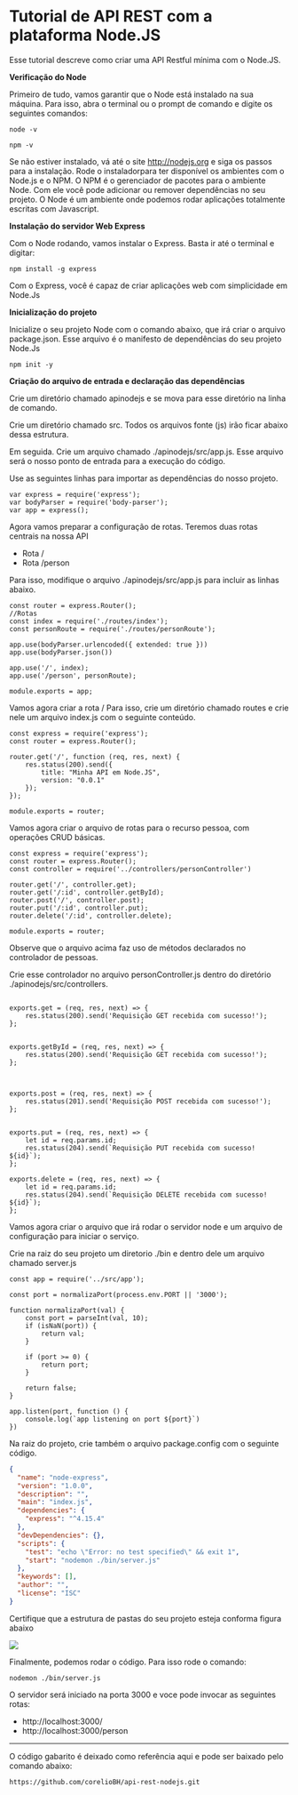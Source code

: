 # Tutorial de API REST com a plataforma Node.JS

Esse tutorial descreve como criar uma API Restful mínima com o Node.JS.


**Verificação do Node**

Primeiro de tudo, vamos garantir que o Node está instalado na sua máquina. Para isso, abra o terminal ou o prompt de comando e digite os seguintes comandos:

```console
node -v
```

```console
npm -v
```

Se não estiver instalado, vá até o site http://nodejs.org e siga os passos para a instalação. Rode o instaladorpara ter disponível os ambientes com o Node.js e o NPM. O NPM é o gerenciador de pacotes para o ambiente Node. Com ele você pode adicionar ou remover dependências no seu projeto. O Node é um ambiente onde podemos rodar aplicações totalmente escritas com Javascript.

**Instalação do servidor Web Express**

Com o Node rodando, vamos instalar o Express. Basta ir até o terminal e digitar:

```console
npm install -g express
```
Com o Express, você é capaz de criar aplicações web com simplicidade em Node.Js

**Inicialização do projeto**

Inicialize o seu projeto Node com o comando abaixo, que irá criar o  arquivo package.json. Esse arquivo é o manifesto de dependências do seu projeto Node.Js

```console
npm init -y
```

**Criação do arquivo de entrada e declaração das dependências**

Crie um diretório chamado apinodejs e se mova para esse diretório na linha de comando.

Crie um diretório chamado src. Todos os arquivos fonte (js) irão ficar abaixo dessa estrutura.

Em seguida. Crie um arquivo chamado ./apinodejs/src/app.js. Esse arquivo será o nosso ponto de entrada para a execução do código.

Use as seguintes linhas para importar as dependências do nosso projeto.

```node
var express = require('express');
var bodyParser = require('body-parser');
var app = express();
```

Agora vamos preparar a configuração de rotas. Teremos duas rotas centrais na nossa API
* Rota / 
* Rota /person

Para isso, modifique o arquivo ./apinodejs/src/app.js para incluir as linhas abaixo.

```node
const router = express.Router();
//Rotas
const index = require('./routes/index');
const personRoute = require('./routes/personRoute');

app.use(bodyParser.urlencoded({ extended: true }))
app.use(bodyParser.json())

app.use('/', index);
app.use('/person', personRoute);

module.exports = app;
```
Vamos agora criar a rota /
Para isso, crie um diretório chamado routes e crie nele um arquivo index.js com o seguinte conteúdo.

```node
const express = require('express');
const router = express.Router();

router.get('/', function (req, res, next) {
    res.status(200).send({
        title: "Minha API em Node.JS",
        version: "0.0.1"
    });
});

module.exports = router;

```
Vamos agora criar o arquivo de rotas para o recurso pessoa, com operações CRUD básicas.

```node
const express = require('express');
const router = express.Router();
const controller = require('../controllers/personController')

router.get('/', controller.get);
router.get('/:id', controller.getById);
router.post('/', controller.post);
router.put('/:id', controller.put);
router.delete('/:id', controller.delete);

module.exports = router;
```


Observe que o arquivo acima faz uso de métodos declarados no controlador de pessoas. 

Crie esse controlador no arquivo personController.js dentro do diretório ./apinodejs/src/controllers.


```node

exports.get = (req, res, next) => {
    res.status(200).send('Requisição GET recebida com sucesso!');
};


exports.getById = (req, res, next) => {
    res.status(200).send('Requisição GET recebida com sucesso!');
};



exports.post = (req, res, next) => {
    res.status(201).send('Requisição POST recebida com sucesso!');
};


exports.put = (req, res, next) => {
    let id = req.params.id;
    res.status(204).send(`Requisição PUT recebida com sucesso! ${id}`);
};

exports.delete = (req, res, next) => {
    let id = req.params.id;
    res.status(204).send(`Requisição DELETE recebida com sucesso! ${id}`);
};
```

Vamos agora criar o arquivo que irá rodar o servidor node e um arquivo de configuração para iniciar o serviço.

Crie na raiz do seu projeto um diretorio ./bin e dentro dele um arquivo chamado server.js

```node
const app = require('../src/app');

const port = normalizaPort(process.env.PORT || '3000');

function normalizaPort(val) {
    const port = parseInt(val, 10);
    if (isNaN(port)) {
        return val;
    }

    if (port >= 0) {
        return port;
    }

    return false;
}

app.listen(port, function () {
    console.log(`app listening on port ${port}`)
})
```

Na raiz do projeto, crie também o arquivo package.config com o seguinte código.

```json
{
  "name": "node-express",
  "version": "1.0.0",
  "description": "",
  "main": "index.js",
  "dependencies": {
    "express": "^4.15.4"
  },
  "devDependencies": {},
  "scripts": {
    "test": "echo \"Error: no test specified\" && exit 1",
    "start": "nodemon ./bin/server.js"
  },
  "keywords": [],
  "author": "",
  "license": "ISC"
}
```

Certifique que a estrutura de pastas do seu projeto esteja conforma figura abaixo

<img src="https://github.com/corelioBH/api-rest-nodejs/blob/master/bin/estruturaProjetoNode.gif"/>

Finalmente, podemos rodar o código. Para isso rode o comando:

```console
nodemon ./bin/server.js
```

O servidor será iniciado na porta 3000 e voce pode invocar as seguintes rotas:

* http://localhost:3000/
* http://localhost:3000/person

---

O código gabarito é deixado como referência aqui e pode ser baixado pelo comando abaixo:
```console
https://github.com/corelioBH/api-rest-nodejs.git
```

